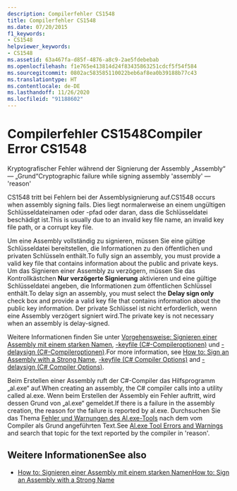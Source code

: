 ```yaml
---
description: Compilerfehler CS1548
title: Compilerfehler CS1548
ms.date: 07/20/2015
f1_keywords:
- CS1548
helpviewer_keywords:
- CS1548
ms.assetid: 63a467fa-d85f-4876-a8c9-2ae5fdebebab
ms.openlocfilehash: f1e765e413814d24f83435863251cdcf5f54f584
ms.sourcegitcommit: 0802ac583585110022beb6af8ea0b39188b77c43
ms.translationtype: HT
ms.contentlocale: de-DE
ms.lasthandoff: 11/26/2020
ms.locfileid: "91188602"
---
```

# <a name="compiler-error-cs1548"></a><span data-ttu-id="ed9c9-103">Compilerfehler CS1548</span><span class="sxs-lookup"><span data-stu-id="ed9c9-103">Compiler Error CS1548</span></span>

<span data-ttu-id="ed9c9-104">Kryptografischer Fehler während der Signierung der Assembly „Assembly“ — „Grund“</span><span class="sxs-lookup"><span data-stu-id="ed9c9-104">Cryptographic failure while signing assembly 'assembly' — 'reason'</span></span>  
  
 <span data-ttu-id="ed9c9-105">CS1548 tritt bei Fehlern bei der Assemblysignierung auf.</span><span class="sxs-lookup"><span data-stu-id="ed9c9-105">CS1548 occurs when assembly signing fails.</span></span> <span data-ttu-id="ed9c9-106">Dies liegt normalerweise an einem ungültigen Schlüsseldateinamen oder -pfad oder daran, dass die Schlüsseldatei beschädigt ist.</span><span class="sxs-lookup"><span data-stu-id="ed9c9-106">This is usually due to an invalid key file name, an invalid key file path, or a corrupt key file.</span></span>  
  
 <span data-ttu-id="ed9c9-107">Um eine Assembly vollständig zu signieren, müssen Sie eine gültige Schlüsseldatei bereitstellen, die Informationen zu den öffentlichen und privaten Schlüsseln enthält.</span><span class="sxs-lookup"><span data-stu-id="ed9c9-107">To fully sign an assembly, you must provide a valid key file that contains information about the public and private keys.</span></span> <span data-ttu-id="ed9c9-108">Um das Signieren einer Assembly zu verzögern, müssen Sie das Kontrollkästchen **Nur verzögerte Signierung** aktivieren und eine gültige Schlüsseldatei angeben, die Informationen zum öffentlichen Schlüssel enthält.</span><span class="sxs-lookup"><span data-stu-id="ed9c9-108">To delay sign an assembly, you must select the **Delay sign only** check box and provide a valid key file that contains information about the public key information.</span></span> <span data-ttu-id="ed9c9-109">Der private Schlüssel ist nicht erforderlich, wenn eine Assembly verzögert signiert wird.</span><span class="sxs-lookup"><span data-stu-id="ed9c9-109">The private key is not necessary when an assembly is delay-signed.</span></span>  
  
 <span data-ttu-id="ed9c9-110">Weitere Informationen finden Sie unter [Vorgehensweise: Signieren einer Assembly mit einem starken Namen](../../../standard/assembly/sign-strong-name.md), [-keyfile (C#-Compileroptionen)](../compiler-options/keyfile-compiler-option.md) und [-delaysign (C#-Compileroptionen)](../compiler-options/delaysign-compiler-option.md).</span><span class="sxs-lookup"><span data-stu-id="ed9c9-110">For more information, see [How to: Sign an Assembly with a Strong Name](../../../standard/assembly/sign-strong-name.md), [-keyfile (C# Compiler Options)](../compiler-options/keyfile-compiler-option.md) and [-delaysign (C# Compiler Options)](../compiler-options/delaysign-compiler-option.md).</span></span>  
  
 <span data-ttu-id="ed9c9-111">Beim Erstellen einer Assembly ruft der C#-Compiler das Hilfsprogramm „al.exe“ auf.</span><span class="sxs-lookup"><span data-stu-id="ed9c9-111">When creating an assembly, the C# compiler calls into a utility called al.exe.</span></span> <span data-ttu-id="ed9c9-112">Wenn beim Erstellen der Assembly ein Fehler auftritt, wird dessen Grund von „al.exe“ gemeldet.</span><span class="sxs-lookup"><span data-stu-id="ed9c9-112">If there is a failure in the assembly creation, the reason for the failure is reported by al.exe.</span></span> <span data-ttu-id="ed9c9-113">Durchsuchen Sie das Thema [Fehler und Warnungen des Al.exe-Tools](../../../framework/tools/al-exe-assembly-linker.md#errors-and-warnings) nach dem vom Compiler als Grund angeführten Text.</span><span class="sxs-lookup"><span data-stu-id="ed9c9-113">See [Al.exe Tool Errors and Warnings](../../../framework/tools/al-exe-assembly-linker.md#errors-and-warnings) and search that topic for the text reported by the compiler in 'reason'.</span></span>  
  
## <a name="see-also"></a><span data-ttu-id="ed9c9-114">Weitere Informationen</span><span class="sxs-lookup"><span data-stu-id="ed9c9-114">See also</span></span>

- [<span data-ttu-id="ed9c9-115">How to: Signieren einer Assembly mit einem starken Namen</span><span class="sxs-lookup"><span data-stu-id="ed9c9-115">How to: Sign an Assembly with a Strong Name</span></span>](../../../standard/assembly/sign-strong-name.md)
